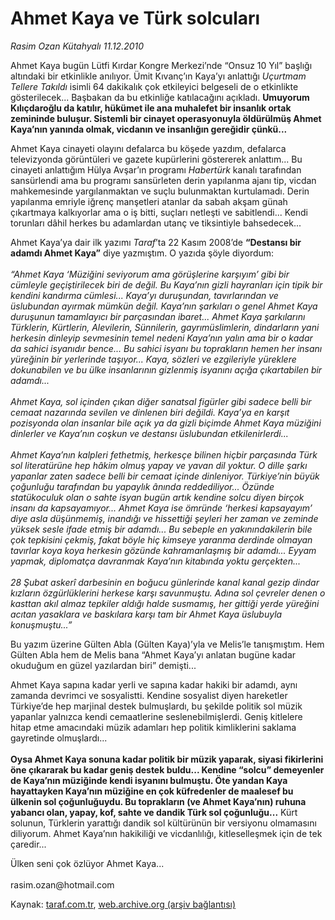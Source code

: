 # Ahmet Kaya ve Türk solcuları

*Rasim Ozan Kütahyalı 11.12.2010*

<div class="yazi"><p>Ahmet Kaya bugün Lütfi Kırdar Kongre Merkezi’nde “Onsuz 10 Yıl” başlığı altındaki bir etkinlikle anılıyor. Ümit Kıvanç’ın Kaya’yı anlattığı <i>Uçurtmam Tellere Takıldı</i> isimli 64 dakikalık çok etkileyici belgeseli de o etkinlikte gösterilecek... Başbakan da bu etkinliğe katılacağını açıkladı. <b>Umuyorum Kılıçdaroğlu da katılır, hükümet ile ana muhalefet bir insanlık ortak zemininde buluşur. Sistemli bir cinayet operasyonuyla öldürülmüş Ahmet Kaya’nın yanında olmak, vicdanın ve insanlığın gereğidir çünkü...</b></p>
<p>Ahmet Kaya cinayeti olayını defalarca bu köşede yazdım, defalarca televizyonda görüntüleri ve gazete kupürlerini göstererek anlattım... Bu cinayeti anlattığım Hülya Avşar’ın programı <i>Habertürk</i> kanalı tarafından sansürlendi ama bu programı sansürleten derin yapılanma ajanı tip, vicdan mahkemesinde yargılanmaktan ve suçlu bulunmaktan kurtulamadı. Derin yapılanma emriyle iğrenç manşetleri atanlar da sabah akşam günah çıkartmaya kalkıyorlar ama o iş bitti, suçları netleşti ve sabitlendi... Kendi torunları dâhil herkes bu adamlardan utanç ve tiksintiyle bahsedecek...</p>
<p>Ahmet Kaya’ya dair ilk yazımı <i>Taraf</i>’ta 22 Kasım 2008’de <b>“Destansı bir adamdı Ahmet Kaya”</b> diye yazmıştım. O yazıda şöyle diyordum:<br/><br/><i>“Ahmet Kaya ‘Müziğini seviyorum ama görüşlerine karşıyım’ gibi bir cümleyle geçiştirilecek biri de değil. Bu Kaya’nın gizli hayranları için tipik bir kendini kandırma cümlesi... Kaya’yı duruşundan, tavırlarından ve üslubundan ayırmak mümkün değil. Kaya’nın şarkıları o genel Ahmet Kaya duruşunun tamamlayıcı bir parçasından ibaret... Ahmet Kaya şarkılarını Türklerin, Kürtlerin, Alevilerin, Sünnilerin, gayrımüslimlerin, dindarların yani herkesin dinleyip sevmesinin temel nedeni Kaya’nın yalın ama bir o kadar da sahici isyanıdır bence... Bu sahici isyanı bu toprakların hemen her insanı yüreğinin bir yerlerinde taşıyor... Kaya, sözleri ve ezgileriyle yüreklere dokunabilen ve bu ülke insanlarının gizlenmiş isyanını açığa çıkartabilen bir adamdı...<br/><br/></i><i>Ahmet Kaya, sol içinden çıkan diğer sanatsal figürler gibi sadece belli bir cemaat nazarında sevilen ve dinlenen biri değildi. Kaya’ya en karşıt pozisyonda olan insanlar bile açık ya da gizli biçimde Ahmet Kaya müziğini dinlerler ve Kaya’nın coşkun ve destansı üslubundan etkilenirlerdi...<br/><br/></i><i>Ahmet Kaya’nın kalpleri fethetmiş, herkesçe bilinen hiçbir parçasında Türk sol literatürüne hep hâkim olmuş yapay ve yavan dil yoktur. O dille şarkı yapanlar zaten sadece belli bir cemaat içinde dinleniyor. Türkiye’nin büyük çoğunluğu tarafından bu yapaylık ânında reddediliyor... Özünde statükoculuk olan o sahte isyan bugün artık kendine solcu diyen birçok insanı da kapsayamıyor... Ahmet Kaya ise ömründe ‘herkesi kapsayayım’ diye asla düşünmemiş, inandığı ve hissettiği şeyleri her zaman ve zeminde yüksek sesle ifade etmiş bir adamdı... Bu sebeple en yakınındakilerin bile çok tepkisini çekmiş, fakat böyle hiç kimseye yaranma derdinde olmayan tavırlar koya koya herkesin gözünde kahramanlaşmış bir adamdı... Eyyam yapmak, diplomatça davranmak Kaya’nın kitabında yoktu gerçekten...<br/><br/></i><i>28 Şubat askerî darbesinin en boğucu günlerinde kanal kanal gezip dindar kızların özgürlüklerini herkese karşı savunmuştu. Adına sol çevreler denen o kasttan akıl almaz tepkiler aldığı halde susmamış, her gittiği yerde yüreğini acıtan yasaklara ve baskılara karşı tam bir Ahmet Kaya üslubuyla konuşmuştu...”</i></p>
<p>Bu yazım üzerine Gülten Abla (Gülten Kaya)’yla ve Melis’le tanışmıştım. Hem Gülten Abla hem de Melis bana “Ahmet Kaya’yı anlatan bugüne kadar okuduğum en güzel yazılardan biri” demişti...</p>
<p>Ahmet Kaya sapına kadar yerli ve sapına kadar hakiki bir adamdı, aynı zamanda devrimci ve sosyalistti. Kendine sosyalist diyen hareketler Türkiye’de hep marjinal destek bulmuşlardı, bu şekilde politik sol müzik yapanlar yalnızca kendi cemaatlerine seslenebilmişlerdi. Geniş kitlelere hitap etme amacındaki müzik adamları hep politik kimliklerini saklama gayretinde olmuşlardı...<br/><br/><b>Oysa Ahmet Kaya sonuna kadar politik bir müzik yaparak, siyasi fikirlerini öne çıkararak bu kadar geniş destek buldu... Kendine “solcu” demeyenler de Kaya’nın müziğinde kendi isyanını bulmuştu. Öte yandan Kaya hayattayken Kaya’nın müziğine en çok küfredenler de maalesef bu ülkenin sol çoğunluğuydu. Bu toprakların (ve Ahmet Kaya’nın) ruhuna yabancı olan, yapay, kof, sahte ve dandik Türk sol çoğunluğu...</b> Kürt solunun, Türklerin yarattığı dandik sol kültürünün bir versiyonu olmamasını diliyorum. Ahmet Kaya’nın hakikiliği ve vicdanlılığı, kitleselleşmek için de tek çaredir...</p>
<p>Ülken seni çok özlüyor Ahmet Kaya...<br/><br/>rasim.ozan@hotmail.com</p></div>

Kaynak: [taraf.com.tr](http://www.taraf.com.tr:80/rasim-ozan-kutahyali/makale-ahmet-kaya-ve-turk-solculari.htm), [web.archive.org (arşiv bağlantısı)](http://web.archive.org/web/20101213024438/http://www.taraf.com.tr:80/rasim-ozan-kutahyali/makale-ahmet-kaya-ve-turk-solculari.htm)
